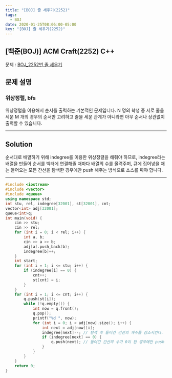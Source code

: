 ```yaml
---
title: "[BOJ] 줄 세우기(2252)"
tags:
  - BOJ
date: 2020-01-25T08:06:00-05:00
key: "[BOJ] 줄 세우기(2252)"
---
```


## [백준(BOJ)] ACM Craft(2252) C++

문제 : [BOJ_2252번 줄 세우기](https://www.acmicpc.net/problem/2252)

## 문제 설명

### 위상정렬, bfs

위상정렬을 이용해서 순서를 출력하는 기본적인 문제입니다. N 명의 학생 중 서로 줄을 세운 M 개의 경우의 순서만 고려하고 줄을 세운 관계가 아니라면 아무 순서나 상관없이 출력할 수 있습니다.

---

## Solution

순서대로 배열하기 위해 indegree를 이용한 위상정렬을 해줘야 하므로, indegree라는 배열을 만들어 순서를 벡터에 연결해줄 때마다 배열의 수를 올려주며, 큐에 집어넣을 때는 들어오는 모든 간선을 탐색한 경우에만 push 해주는 방식으로 소스를 짜야 합니다.

---

```cpp
#include <iostream>
#include <vector>
#include <queue>
using namespace std;
int stu, rel, indegree[32001], st[32001], cnt;
vector<int> adj[32001];
queue<int>q;
int main(void) {
	cin >> stu;
	cin >> rel;
	for (int i = 0; i < rel; i++) {
		int a, b;
		cin >> a >> b;
		adj[a].push_back(b);
		indegree[b]++;
	}
	int start;
	for (int i = 1; i <= stu; i++) {
		if (indegree[i] == 0) {
			cnt++;
			st[cnt] = i;
		}
	}
	for (int i = 1; i <= cnt; i++) {
		q.push(st[i]);
		while (!q.empty()) {
			int now = q.front();
			q.pop();
			printf("%d ", now);
			for (int i = 0; i < adj[now].size(); i++) {
				int next = adj[now][i];
				indegree[next]--; // 탐색 후 들어간 간선의 개수를 감소시킨다.
				if (indegree[next] == 0) {
					q.push(next); // 들어간 간선의 수가 0이 된 경우에만 push
				}
			}
		}
	}
	return 0;
}
```
